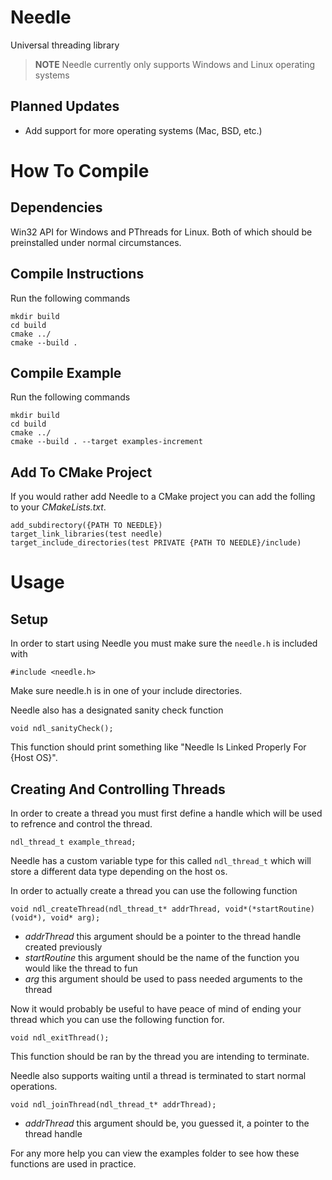# Needle
Universal threading library

> **NOTE**
> Needle currently only supports Windows and Linux operating systems

## Planned Updates
- Add support for more operating systems (Mac, BSD, etc.)

# How To Compile
## Dependencies
Win32 API for Windows and PThreads for Linux. Both of which should be preinstalled under normal circumstances.

## Compile Instructions
Run the following commands
```
mkdir build
cd build
cmake ../
cmake --build .
```

## Compile Example
Run the following commands
```
mkdir build
cd build
cmake ../
cmake --build . --target examples-increment
```

## Add To CMake Project
If you would rather add Needle to a CMake project you can add the folling to your _CMakeLists.txt_.
```
add_subdirectory({PATH TO NEEDLE})
target_link_libraries(test needle)
target_include_directories(test PRIVATE {PATH TO NEEDLE}/include)
```

# Usage
## Setup
In order to start using Needle you must make sure the ```needle.h``` is included with
```
#include <needle.h>
```
Make sure needle.h is in one of your include directories.

Needle also has a designated sanity check function
```
void ndl_sanityCheck();
```
This function should print something like "Needle Is Linked Properly For {Host OS}".

## Creating And Controlling Threads
In order to create a thread you must first define a handle which will be used to refrence and control the thread.
```
ndl_thread_t example_thread;
```
Needle has a custom variable type for this called ```ndl_thread_t``` which will store a different data type depending on the host os.

In order to actually create a thread you can use the following function
```
void ndl_createThread(ndl_thread_t* addrThread, void*(*startRoutine)(void*), void* arg);
```
- _addrThread_ this argument should be a pointer to the thread handle created previously
- _startRoutine_ this argument should be the name of the function you would like the thread to fun
- _arg_ this argument should be used to pass needed arguments to the thread

Now it would probably be useful to have peace of mind of ending your thread which you can use the following function for.
```
void ndl_exitThread();
```
This function should be ran by the thread you are intending to terminate.

Needle also supports waiting until a thread is terminated to start normal operations.
```
void ndl_joinThread(ndl_thread_t* addrThread);
```
- _addrThread_ this argument should be, you guessed it, a pointer to the thread handle

For any more help you can view the examples folder to see how these functions are used in practice.